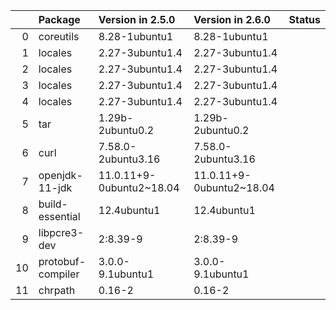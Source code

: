 <!-- markdown-link-check-disable -->

|    | Package           | Version in 2.5.0         | Version in 2.6.0         | Status   |
|---:|:------------------|:-------------------------|:-------------------------|:---------|
|  0 | coreutils         | 8.28-1ubuntu1            | 8.28-1ubuntu1            |          |
|  1 | locales           | 2.27-3ubuntu1.4          | 2.27-3ubuntu1.4          |          |
|  2 | locales           | 2.27-3ubuntu1.4          | 2.27-3ubuntu1.4          |          |
|  3 | locales           | 2.27-3ubuntu1.4          | 2.27-3ubuntu1.4          |          |
|  4 | locales           | 2.27-3ubuntu1.4          | 2.27-3ubuntu1.4          |          |
|  5 | tar               | 1.29b-2ubuntu0.2         | 1.29b-2ubuntu0.2         |          |
|  6 | curl              | 7.58.0-2ubuntu3.16       | 7.58.0-2ubuntu3.16       |          |
|  7 | openjdk-11-jdk    | 11.0.11+9-0ubuntu2~18.04 | 11.0.11+9-0ubuntu2~18.04 |          |
|  8 | build-essential   | 12.4ubuntu1              | 12.4ubuntu1              |          |
|  9 | libpcre3-dev      | 2:8.39-9                 | 2:8.39-9                 |          |
| 10 | protobuf-compiler | 3.0.0-9.1ubuntu1         | 3.0.0-9.1ubuntu1         |          |
| 11 | chrpath           | 0.16-2                   | 0.16-2                   |          |